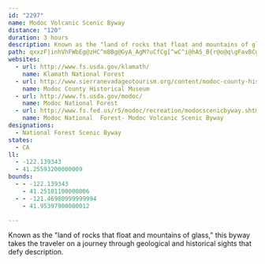```yaml
---
id: "2297"
name: Modoc Volcanic Scenic Byway
distance: "120"
duration: 3 hours
description: Known as the "land of rocks that float and mountains of glass," this byway takes the traveler on a journey through geological and historical sights that defy description.
path: qxxzF|inhVhFWbEg@zHC^mBBg@GyA_AgM?uCfCg[^wC^i@hAS_B{r@o@q\gFavBCgEoA{j@i@qPEeFyBw~@y@oWCcFcCmjA}Amk@uB}aAmDuwAcD_|AgAib@sGiyCaEeeBa@cHmBiW_Dk`@aF{p@}I_iAwD{h@gI}cA_@sHZyY`EmkCTsg@EoN^gvBN{JnAsJl@sClAgEjmA}zD[WqHyBqEaBiJmG}AeBiO}WuOe]iOs]wA_FgBmHm@gBqN{XaEwIig@knAiDsH}BoDiBmAmAIeAXy@p@]f@gArCcAnAuLzJy@ZiBHgi@_G_E_AqVuMcToMmCmAiBe@KeCKw@a@y@iC{DcEqL_Qei@}@gBcH{Iy\yg@eCsCqKgHqEkDcE_FgCaEu@{AoDyIcAgBkKgOcAaBsAkDe@cCmGwg@qAmD{@_BcAiAyiAojAsEmEmCuBgCgAoDQ}Dd@uMlCaBJkCKyAe@cAm@cDwCeMwL}UwUaEwEwgB{lBwDuFu@sAyAwD{AoFo@sDqC{SgAoKoCqSMeCNkBvBoI~@{EnAmDb@eBHm@y@{PO_A[gAq@eAi@g@mUeN{a@sWaGkEmHcIuHw@gBGaELaFf@cDAsBKuJkAsFa@wI_@{Ee@eCa@wv@oTqJeC_i@mKmGaAwYgGaSmD{NmB_Am@qFkFoA_AcBy@_@a@eAkBoAaEw@_BOQ_Bm@gFq@cCo@w@IsCVaMlB{@BgAc@k@m@kDgGaAmCMwCLqIWoBa@cAi@w@uJ{HqMsLk@s@cBaE]e@_@_@yAs@s@MoADmBd@_Ax@oAxBsHpPu@lAgJrNu@~@iAx@cEnAaBJeCm@oHyC_AK{@D}A^cFlCg@L_Gb@wHF}A_@eB{@wFaFwDyCsBw@iEm@}@c@y@mAOm@Iq@WcIWeAe@[yAWeNPcCI{E{@eGyCgAS_Pc@sDy@wEsA_AIsACcC^_AAy@Y_OgKyBqBiAyAwAaC_EmIYgAYmBImGL_Cx@qDHaBWyA]y@qQ_X_AiBiAyCe@iB}AaNs@mBsAsCuEeH}@m@mC_@i@Yy@qAoEcKy@gBo@kC]aDIaFUwB[sAc@{@s@q@o@Y_AQmO[sGDoCSkDu@qPgByOsB_Dm@gBq@aB{@}AeA}BqCcHiNgCgE]aBIaFKcAoDgGkA{BeDmMo@_BmA{Ao@_@u@QaBAkAPsN|Es@b@a@r@UlAw@nPOdBUnAe@x@mAbAe@LmSGiEl@mADuNqAq@Mk@We@m@Ue@OyAN{DXaD?eAG_AkCiLa@sBAwCX{DGeAKm@sDeKe@}@cA}@gCmAy@k@u@_Ao@_Bo@aCOsAJeBl@yBNiACiAUeA}DiEaHcNwCeFkAyAmAq@aAGqARu@d@s@~@e@rAyBrK_MdXeAjBi@f@}@\s@@wGa@k@@wExAgIa@y@@mBp@oCrAYXeArBc@d@i@ZyA^wFl@gDx@_AOcCq@o@q@sAcCi@s@sAkAiVgPiA_Bu@iBm@}Di@cBqJsKk@w@sCiFc@S_AQ_Ng@e@Os@a@Ye@e@qAy@uDiAg@_@?}B`Bs@RgDYa@HsAl@_BxAs@Ri@@y@Mu@g@mBeD_AaAo@CsBx@c@Bc@IeAg@u@AcAb@mBjC_Av@oAr@cATs@Au@MeM_FmAMu@Rw@r@gCfG}@rAwAjAo@XuARsBGwTaGyDQyAYcBs@sB_BgAYoB@yDb@iB~@wDnEcMbRoFlJc@j@aBfAaGzCo@PgA@u@SwJuEmBk@gY{CqIMoBOuKaDyA?_Af@q@v@_@x@{BnH}BrGiC~F]Xk@RsKXk@X[x@SdEyAfHInBLr@tBfHBvDSjBUbAmBpDOn@Cb@RhG?bDOtFYxAaFnPUdAKrC^fDp@hDBvAaBhIm@|DKvIMpAkFzPa@~B_@|DYxA_@v@}AlAmCjA_BRmB?_Bf@}A|@u@`A_@`Ae@d@c@PwE~@sAJk@O{AuAc@s@WsAEkCYmAc@s@yB}By@uAeA{CmBmIi@sA_AqAsAk@mEgAcEaC_Aw@cBsBwCsA_CuBsBkAmBmBiDqBg@GuCXyCt@{IgAqCeBa@c@_AyBaC_BeAeBoAaFs@_Bs@aA}DyFuA_BcB_D}DyBy@eAUcAGu@LqOEk@Sa@aFmG}IgIcAe@gHqB{N}FcCk@cA?aMx@oPx@sAXwGfBuIhAaAEy@WqAu@uCwC_@s@Y_As@mEo@qAwBgDa@mBDiEReC~BeG@eAU{@y@q@QGi@Di@^mCzDk@Vs@?_Ak@s@y@eIaGoAm@cDeAy@e@{AmBa@}@mWgz@o@uAwEiHo@qBUuAOyCOaJ@yAZsCdCiLHgCWeBa@wAqCuFoAyC[qASmBDiEPwAtBqLDs@CeB_@kBa@[sA]sBDyBXcDv@mBNqFGs@QoCmAyEkCa@_@iAoDuAgH[k@i@m@qAy@aA_@wE@_AUcAs@m@_B[eI_@_AaAaAg@YmFaAy@_@qDyBaJ_HaFgB_GwAaJgEcAI_KHeAGe@Ws@oAy@eEsBeCyA}BwDmJQiB@y@h@aCLuAMyCCyCKw@i@oA_DyFg@s@y@k@uBWu@U}BaBcEkD}Ay@mC_AyAs@cDyCe@McDEqAe@eF_Hc@y@e@gBYaEYw@cEuDsD_AeGrAo@GyBw@sASmBJoCl@eB@_Fc@_EKs@QoB_Ay@MgEK_BJgGtAs@H_DC{Cj@e@GiBqAe@AsAXe@C}@vAoAzAcCpBwXzMcBnAaFxEkBrAaVzLqOrJiApAeEjGoCrDmDpDqKlJyAxA}Tj\gKpP}AxAaHzEyE|DaTdUw@\s@FgIa@}BD}h@zEqHdByCZiCGkLmC}@Ky@DiAf@u@p@}DbG}@dAiLrGaARu@B{DWeA@}@Vu@d@m@r@a@~@cEtO}@xBu@rAgHzJy@r@_IjDoDEiALaH`BwAAuDq@_DaAeNqG}QoGcBs@gJuFgC_AcI_AuG?uK}A{As@cDyCmA_@kBBs@T{IdH_Bl@mBXaZgAiC_@_RyEcCMmE?mASkPgHiQsG{I_CkOmDs@So@a@cA}Ae@eCUmUDiB`@aEeAg@gByAkAc@yAHo@Zg@d@}@pAaDtGSfAOlC_@bDc@zB[dAcArBeAjAwAfA}Al@{AV_A?iNk@aZZsBJmCd@iHxBiSlCyNxDyCRwGLiAd@aFjDcCdAsCf@mL~AaHTyBIsA]oPuGiC}@wBCyErAiAHiAA{Bq@uDoB{C_AqAKoNMaGq@gIuAaOk@sBMeGy@uACaZjDsA`@sBxAcBpBoF|EiOfL_Cr@wGvAuFf@}E`AaHbCsFzA_BXaDRoFGa[gDmBGiCBsBTcCl@cTtHyAd@_AJiBKwGaB}AWkOGuI`@eAAmCKqLmBcRIuHb@kBTcYpImC`@qCY}Bm@uCqA}A_@eAGgADyCZcDv@sFr@wFXwE@kHo@ePgEwGeAoI_AiNk@iDEyHLkQ|@sTfDsBP_B?gEQHsHIwyAIgsE_Aw^EgHFmIfAk_@?mBM_]A}`@?_eBHsFGyQG_Bc@sC
websites:
  - url: http://www.fs.usda.gov/klamath/
    name: Klamath National Forest
  - url: http://www.sierranevadageotourism.org/content/modoc-county-historical-museum/sie57F87E730265CB68A
    name: Modoc County Historical Museum
  - url: http://www.fs.usda.gov/modoc/
    name: Modoc National Forest
  - url: http://www.fs.fed.us/r5/modoc/recreation/modocscenicbyway.shtml
    name: Modoc National  Forest- Modoc Volcanic Scenic Byway
designations:
  - National Forest Scenic Byway
states:
  - CA
ll:
  - -122.139343
  - 41.25593200000009
bounds:
  - - -122.139343
    - 41.25101100000006
  - - -121.46980999999994
    - 41.95397900000012

---
```


Known as the "land of rocks that float and mountains of glass," this byway takes the traveler on a journey through geological and historical sights that defy description.
